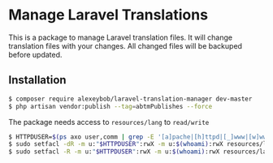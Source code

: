 # Manage Laravel Translations

This is a package to manage Laravel translation files. It will change translation files with your changes. All changed files will be backuped before updated.

## Installation

```sh
$ composer require alexeybob/laravel-translation-manager dev-master
$ php artisan vendor:publish --tag=abtmPublishes --force
```

The package needs access to `resources/lang` to `read/write`
```sh
$ HTTPDUSER=$(ps axo user,comm | grep -E '[a]pache|[h]ttpd|[_]www|[w]ww-data|[n]ginx' | grep -v root | head -1 | cut -d\  -f1)
$ sudo setfacl -dR -m u:"$HTTPDUSER":rwX -m u:$(whoami):rwX resources/lang
$ sudo setfacl -R -m u:"$HTTPDUSER":rwX -m u:$(whoami):rwX resources/lang
```